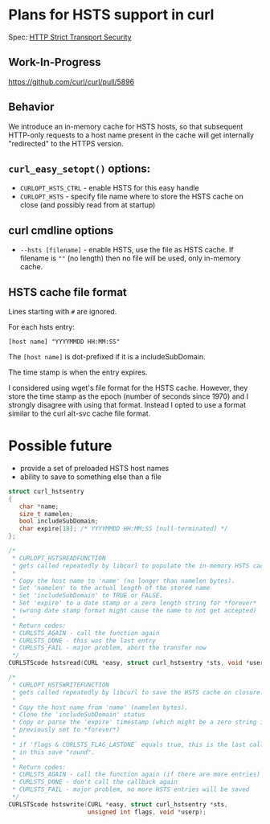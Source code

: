 # Plans for HSTS support in curl

Spec: [HTTP Strict Transport Security](https://tools.ietf.org/html/rfc6797)

## Work-In-Progress

https://github.com/curl/curl/pull/5896

## Behavior

We introduce an in-memory cache for HSTS hosts, so that subsequent HTTP-only requests to a host name present in the cache will get internally "redirected" to the HTTPS version.

## `curl_easy_setopt()` options:

 - `CURLOPT_HSTS_CTRL` - enable HSTS for this easy handle
 - `CURLOPT_HSTS` - specify file name where to store the HSTS cache on close (and possibly read from at startup)

## curl cmdline options

 - `--hsts [filename]` - enable HSTS, use the file as HSTS cache. If filename is `""` (no length) then no file will be used, only in-memory cache.

## HSTS cache file format

Lines starting with `#` are ignored.

For each hsts entry:

    [host name] "YYYYMMDD HH:MM:SS"

The `[host name]` is dot-prefixed if it is a includeSubDomain.

The time stamp is when the entry expires.

I considered using wget's file format for the HSTS cache. However, they store the time stamp as the epoch (number of seconds since 1970) and I strongly disagree with using that format. Instead I opted to use a format similar to the curl alt-svc cache file format.

# Possible future

 - provide a set of preloaded HSTS host names
 - ability to save to something else than a file

~~~c
struct curl_hstsentry
{
   char *name;
   size_t namelen;
   bool includeSubDomain;
   char expire[18]; /* YYYYMMDD HH:MM:SS [null-terminated] */
};

/*
 * CURLOPT_HSTSREADFUNCTION
 * gets called repeatedly by libcurl to populate the in-memory HSTS cache.
 *
 * Copy the host name to 'name' (no longer than namelen bytes).
 * Set 'namelen' to the actual length of the stored name
 * Set 'includeSubDomain' to TRUE or FALSE.
 * Set 'expire' to a date stamp or a zero length string for *forever*
 * (wrong date stamp format might cause the name to not get accepted)
 *
 * Return codes:
 * CURLSTS_AGAIN - call the function again
 * CURLSTS_DONE - this was the last entry
 * CURLSTS_FAIL - major problem, abort the transfer now
 */
CURLSTScode hstsread(CURL *easy, struct curl_hstsentry *sts, void *userp);

/*
 * CURLOPT_HSTSWRITEFUNCTION
 * gets called repeatedly by libcurl to save the HSTS cache on closure.
 *
 * Copy the host name from 'name' (namelen bytes).
 * Clone the 'includeSubDomain' status
 * Copy or parse the 'expire' timestamp (which might be a zero string if
 * previously set to *forever*)
 *
 * if 'flags & CURLSTS_FLAG_LASTONE` equals true, this is the last callback
 * in this save "round".
 *
 * Return codes:
 * CURLSTS_AGAIN - call the function again (if there are more entries)
 * CURLSTS_DONE - don't call the callback again
 * CURLSTS_FAIL - major problem, no more HSTS entries will be saved
 */
CURLSTScode hstswrite(CURL *easy, struct curl_hstsentry *sts,
                      unsigned int flags, void *userp);